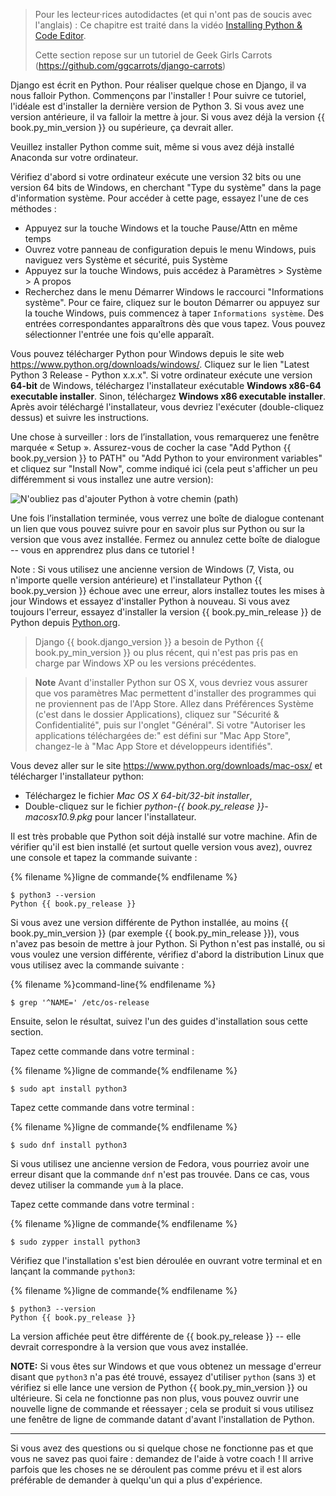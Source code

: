 > Pour les lecteur·rices autodidactes (et qui n'ont pas de soucis avec l'anglais) : Ce chapitre est traité dans la vidéo [Installing Python & Code Editor](https://www.youtube.com/watch?v=pVTaqzKZCdA).
> 
> Cette section repose sur un tutoriel de Geek Girls Carrots (https://github.com/ggcarrots/django-carrots)

Django est écrit en Python. Pour réaliser quelque chose en Django, il va nous falloir Python. Commençons par l'installer ! Pour suivre ce tutoriel, l'idéale est d'installer la dernière version de Python 3. Si vous avez une version antérieure, il va falloir la mettre à jour. Si vous avez déjà la version {{ book.py_min_version }} ou supérieure, ça devrait aller.

Veuillez installer Python comme suit, même si vous avez déjà installé Anaconda sur votre ordinateur.

<!--sec data-title="Install Python: Windows" data-id="python_windows" data-collapse=true ces-->

Vérifiez d'abord si votre ordinateur exécute une version 32 bits ou une version 64 bits de Windows, en cherchant "Type du système" dans la page d'information système. Pour accéder à cette page, essayez l'une de ces méthodes :

* Appuyez sur la touche Windows et la touche Pause/Attn en même temps
* Ouvrez votre panneau de configuration depuis le menu Windows, puis naviguez vers Système et sécurité, puis Système
* Appuyez sur la touche Windows, puis accédez à Paramètres > Système > A propos
* Recherchez dans le menu Démarrer Windows le raccourci "Informations système". Pour ce faire, cliquez sur le bouton Démarrer ou appuyez sur la touche Windows, puis commencez à taper `Informations système`. Des entrées correspondantes apparaîtrons dès que vous tapez. Vous pouvez sélectionner l'entrée une fois qu'elle apparaît.

Vous pouvez télécharger Python pour Windows depuis le site web https://www.python.org/downloads/windows/. Cliquez sur le lien "Latest Python 3 Release - Python x.x.x". Si votre ordinateur exécute une version **64-bit** de Windows, téléchargez l'installateur exécutable **Windows x86-64 executable installer**. Sinon, téléchargez **Windows x86 executable installer**. Après avoir téléchargé l'installateur, vous devriez l'exécuter (double-cliquez dessus) et suivre les instructions.

Une chose à surveiller : lors de l’installation, vous remarquerez une fenêtre marquée « Setup ». Assurez-vous de cocher la case "Add Python {{ book.py_version }} to PATH" ou "Add Python to your environment variables" et cliquez sur "Install Now", comme indiqué ici (cela peut s'afficher un peu différemment si vous installez une autre version):

![N'oubliez pas d'ajouter Python à votre chemin (path)](../python_installation/images/python-installation-options.png)

Une fois l’installation terminée, vous verrez une boîte de dialogue contenant un lien que vous pouvez suivre pour en savoir plus sur Python ou sur la version que vous avez installée. Fermez ou annulez cette boîte de dialogue -- vous en apprendrez plus dans ce tutoriel !

Note : Si vous utilisez une ancienne version de Windows (7, Vista, ou n'importe quelle version antérieure) et l'installateur Python {{ book.py_version }} échoue avec une erreur, alors installez toutes les mises à jour Windows et essayez d'installer Python à nouveau. Si vous avez toujours l'erreur, essayez d'installer la version {{ book.py_min_release }} de Python depuis [Python.org](https://www.python.org/downloads/windows/).

> Django {{ book.django_version }} a besoin de Python {{ book.py_min_version }} ou plus récent, qui n'est pas pris pas en charge par Windows XP ou les versions précédentes.

<!--endsec-->

<!--sec data-title="Install Python: OS X" data-id="python_OSX"
data-collapse=true ces-->

> **Note** Avant d'installer Python sur OS X, vous devriez vous assurer que vos paramètres Mac permettent d'installer des programmes qui ne proviennent pas de l'App Store. Allez dans Préférences Système (c'est dans le dossier Applications), cliquez sur "Sécurité & Confidentialité", puis sur l'onglet "Général". Si votre "Autoriser les applications téléchargées de:" est défini sur "Mac App Store", changez-le à "Mac App Store et développeurs identifiés".

Vous devez aller sur le site https://www.python.org/downloads/mac-osx/ et télécharger l'installateur python:

* Téléchargez le fichier *Mac OS X 64-bit/32-bit installer*,
* Double-cliquez sur le fichier *python-{{ book.py_release }}-macosx10.9.pkg* pour lancer l'installateur.

<!--endsec-->

<!--sec data-title="Install Python: Linux" data-id="python_linux"
data-collapse=true ces-->

Il est très probable que Python soit déjà installé sur votre machine. Afin de vérifier qu'il est bien installé (et surtout quelle version vous avez), ouvrez une console et tapez la commande suivante :

{% filename %}ligne de commande{% endfilename %}

    $ python3 --version
    Python {{ book.py_release }}
    

Si vous avez une version différente de Python installée, au moins {{ book.py_min_version }} (par exemple {{ book.py_min_release }}), vous n'avez pas besoin de mettre à jour Python. Si Python n'est pas installé, ou si vous voulez une version différente, vérifiez d'abord la distribution Linux que vous utilisez avec la commande suivante :

{% filename %}command-line{% endfilename %}

    $ grep '^NAME=' /etc/os-release
    

Ensuite, selon le résultat, suivez l'un des guides d'installation sous cette section.

<!--endsec-->

<!--sec data-title="Install Python: Debian or Ubuntu" data-id="python_debian" data-collapse=true ces-->

Tapez cette commande dans votre terminal :

{% filename %}ligne de commande{% endfilename %}

    $ sudo apt install python3
    

<!--endsec-->

<!--sec data-title="Install Python: Fedora" data-id="python_fedora"
data-collapse=true ces-->

Tapez cette commande dans votre terminal :

{% filename %}ligne de commande{% endfilename %}

    $ sudo dnf install python3
    

Si vous utilisez une ancienne version de Fedora, vous pourriez avoir une erreur disant que la commande `dnf` n'est pas trouvée. Dans ce cas, vous devez utiliser la commande `yum` à la place.

<!--endsec-->

<!--sec data-title="Install Python: openSUSE" data-id="python_openSUSE"
data-collapse=true ces-->

Tapez cette commande dans votre terminal :

{% filename %}ligne de commande{% endfilename %}

    $ sudo zypper install python3
    

<!--endsec-->

Vérifiez que l'installation s'est bien déroulée en ouvrant votre terminal et en lançant la commande `python3`:

{% filename %}ligne de commande{% endfilename %}

    $ python3 --version
    Python {{ book.py_release }}
    

La version affichée peut être différente de {{ book.py_release }} -- elle devrait correspondre à la version que vous avez installée.

**NOTE:** Si vous êtes sur Windows et que vous obtenez un message d'erreur disant que `python3` n'a pas été trouvé, essayez d'utiliser `python` (sans `3`) et vérifiez si elle lance une version de Python {{ book.py_min_version }} ou ultérieure. Si cela ne fonctionne pas non plus, vous pouvez ouvrir une nouvelle ligne de commande et réessayer ; cela se produit si vous utilisez une fenêtre de ligne de commande datant d'avant l'installation de Python.

* * *

Si vous avez des questions ou si quelque chose ne fonctionne pas et que vous ne savez pas quoi faire : demandez de l'aide à votre coach ! Il arrive parfois que les choses ne se déroulent pas comme prévu et il est alors préférable de demander à quelqu'un qui a plus d'expérience.